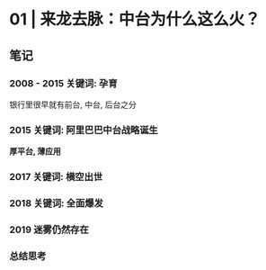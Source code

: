 # 01 | 来龙去脉：中台为什么这么火？

## 笔记

### 2008 - 2015 关键词: 孕育

银行里很早就有前台, 中台, 后台之分

### 2015 关键词: 阿里巴巴中台战略诞生

**厚平台, 薄应用**

### 2017 关键词: 横空出世

### 2018 关键词: 全面爆发

### 2019 迷雾仍然存在

### 总结思考
